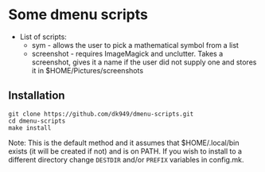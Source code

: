 # Some dmenu scripts
* List of scripts:
    * sym - allows the user to pick a mathematical symbol from a list
    * screenshot - requires ImageMagick and unclutter. Takes a screenshot, gives it a name if the user did not supply one and stores it in $HOME/Pictures/screenshots

## Installation
```shell
git clone https://github.com/dk949/dmenu-scripts.git
cd dmenu-scripts
make install
```
Note: This is the default method and it assumes that $HOME/.local/bin  exists (it will be created if not) and is on PATH. If you wish to install to a different directory change `DESTDIR` and/or `PREFIX` variables in config.mk.



